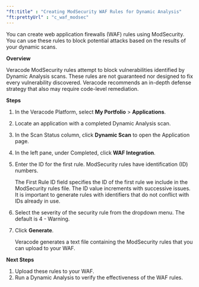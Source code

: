 ```yaml
---
"ft:title" : "Creating ModSecurity WAF Rules for Dynamic Analysis"
"ft:prettyUrl" : "c_waf_modsec"
---
```

You can create web application firewalls \(WAF\) rules using ModSecurity. You can use these rules to block potential attacks based on the results of your dynamic scans.

<p font-size="13pt"><b>Overview</b></p>

Veracode ModSecurity rules attempt to block vulnerabilities identified by Dynamic Analysis scans. These rules are not guaranteed nor designed to fix every vulnerability discovered. Veracode recommends an in-depth defense strategy that also may require code-level remediation.

<p font-size="13pt"><b>Steps</b></p>

1. In the Veracode Platform, select **My Portfolio** \> **Applications**.
2. Locate an application with a completed Dynamic Analysis scan.
3. In the Scan Status column, click **Dynamic Scan** to open the Application page.
4. In the left pane, under Completed, click **WAF Integration**.
5. Enter the ID for the first rule. ModSecurity rules have identification \(ID\) numbers. 
 
    The First Rule ID field specifies the ID of the first rule we include in the ModSecurity rules file. The ID value increments with successive issues. It is important to generate rules with identifiers that do not conflict with IDs already in use.

8. Select the severity of the security rule from the dropdown menu. The default is 4 - Warning.
9. Click **Generate**.

    Veracode generates a text file containing the ModSecurity rules that you can upload to your WAF.

<p font-size="13pt"><b>Next Steps</b></p>

1. Upload these rules to your WAF.
2. Run a Dynamic Analysis to verify the effectiveness of the WAF rules.